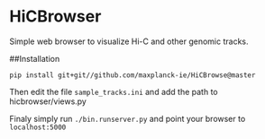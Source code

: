 # HiCBrowser
Simple web browser to visualize Hi-C and other genomic tracks.

##Installation

`pip install git+git//github.com/maxplanck-ie/HiCBrowse@master`

Then edit the file `sample_tracks.ini` and add the path to hicbrowser/views.py

Finaly simply run `./bin.runserver.py` and point your browser to `localhost:5000`
